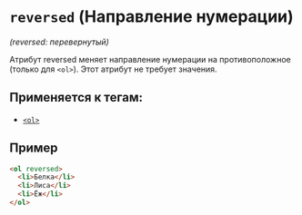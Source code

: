 # `reversed` (Направление нумерации)

_(reversed: перевернутый)_

Атрибут reversed меняет направление нумерации на противоположное (только для `<ol>`). Этот атрибут не требует значения.

## Применяется к тегам:

- [`<ol>`](<../TAGS BLOCK/ol (УПОРЯДОЧЕННЫЙ СПИСОК).md>)

## Пример

```html
<ol reversed>
  <li>Белка</li>
  <li>Лиса</li>
  <li>Ёж</li>
</ol>
```
